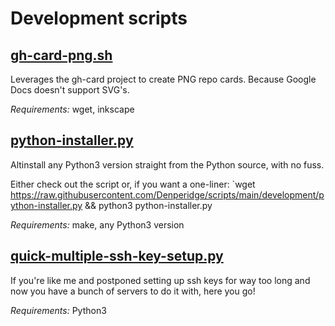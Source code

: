 # Development scripts
## [gh-card-png.sh](gh-card-png.sh)
Leverages the gh-card project to create PNG repo cards. Because Google Docs doesn't support SVG's.

*Requirements:* wget, inkscape

## [python-installer.py](python-installer.py)
Altinstall any Python3 version straight from the Python source, with no fuss.

Either check out the script or, if you want a one-liner: `wget https://raw.githubusercontent.com/Denperidge/scripts/main/development/python-installer.py && python3 python-installer.py 

*Requirements:* make, any Python3 version


## [quick-multiple-ssh-key-setup.py](quick-multiple-ssh-key-setup.py)
If you're like me and postponed setting up ssh keys for way too long
and now you have a bunch of servers to do it with, here you go!

*Requirements:* Python3
